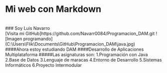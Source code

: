 # Mi web con Markdown
<br>
### Soy Luis Navarro
<br>
[Visita mi GitHub]https://github.com/Navarr0084/Programacion_DAM.git
![Imagen programando](C:\Users\Flik\Documents\GitHub\Programacion_DAM\java.jpg)
<br>
####Ahora estoy estudiando DAM
####Desarrollo de Aplicaciones Multiplataforma
#####Las asignaturas son:
1.Programación con Java
2.Base de Datos
3.Lenguaje de maracas
4.Entorno de Desarrollo
5.Sistemas Informáticos
6.Proyecto Intermodular
